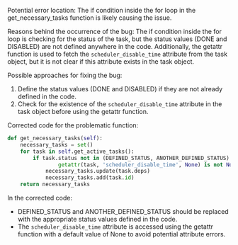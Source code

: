 Potential error location: The if condition inside the for loop in the get_necessary_tasks function is likely causing the issue.

Reasons behind the occurrence of the bug:
The if condition inside the for loop is checking for the status of the task, but the status values (DONE and DISABLED) are not defined anywhere in the code. Additionally, the getattr function is used to fetch the `scheduler_disable_time` attribute from the task object, but it is not clear if this attribute exists in the task object.

Possible approaches for fixing the bug:
1. Define the status values (DONE and DISABLED) if they are not already defined in the code.
2. Check for the existence of the `scheduler_disable_time` attribute in the task object before using the getattr function.

Corrected code for the problematic function:

```python
def get_necessary_tasks(self):
    necessary_tasks = set()
    for task in self.get_active_tasks():
        if task.status not in (DEFINED_STATUS, ANOTHER_DEFINED_STATUS) or \
                getattr(task, 'scheduler_disable_time', None) is not None:
            necessary_tasks.update(task.deps)
            necessary_tasks.add(task.id)
    return necessary_tasks
```
In the corrected code:
- DEFINED_STATUS and ANOTHER_DEFINED_STATUS should be replaced with the appropriate status values defined in the code.
- The `scheduler_disable_time` attribute is accessed using the getattr function with a default value of None to avoid potential attribute errors.